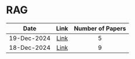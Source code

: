 # RAG

| Date | Link | Number of Papers |
|:----:|:----:|:----------------:|
| 19-Dec-2024 | [Link](https://github.com/Deriq-Qian-Dong/arXivReporter/blob/main/RAG/19-Dec-2024_papers.md) | 5 |
| 18-Dec-2024 | [Link](https://github.com/Deriq-Qian-Dong/arXivReporter/blob/main/RAG/18-Dec-2024_papers.md) | 9 |
